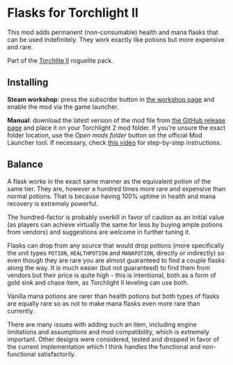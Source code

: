 # Flasks for Torchlight II

This mod adds permanent (non-consumable) health and mana flasks that can be used indefinitely. They work exactly like potions but more expensive and rare.

Part of the [Torchlite II](https://steamcommunity.com/sharedfiles/filedetails/?id=2553012355) roguelite pack.

## Installing

**Steam workshop**: press the *subscribe* button in [the workshop page]() and enable the mod via the game launcher.

**Manual**: download the latest version of the mod file from [the GitHub release page](https://github.com/tukkek/torchlight2-flasks/releases) and place it on your Torchlight 2 mod folder. If you're unsure the exact folder location, use the *Open mods folder* button on the official Mod Launcher tool. If necessary, check [this video](https://www.youtube.com/watch?v=e5KeocjLUiA) for step-by-step instructions.

## Balance

A flask works in the exact same manner as the equivalent potion of the same tier. They are, however a hundred times more rare and expensive than normal potions. That is because having 100% uptime in health and mana recovery is extremely powerful. 

The hundred-factor is probably overkill in favor of caution as an initial value (as players can achieve virtually the same for less by buying ample potions from vendors) and suggestions are welcome in further tuning it.

Flasks can drop from any source that would drop potions (more specifically the unit types `POTION`, `HEALTHPOTION` and `MANAPOTION`, directly or indirectly) so even though they are rare you are almost guaranteed to find a couple flasks along the way. It is much easier (but not guaranteed) to find them from vendors but their price is quite high - this is intentional, both as a form of gold sink and chase item, as Torchlight II leveling can use both.

Vanilla mana potions are rarer than health potions but both types of flasks are equally rare so as not to make mana flasks even more rare than currently.

There are many issues with adding such an item, including engine limitations and assumptions and mod compatibility, which is extremely important. Other designs were considered, tested and dropped in favor of the current implementation which I think handles the functional and non-functional satisfactorily.

